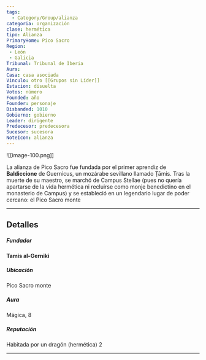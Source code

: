 ```yaml
---
tags:
  - Category/Group/alianza
categoria: organización
clase: hermética
tipo: Alianza
PrimaryHome: Pico Sacro 
Region:
 - León 
 - Galicia 
Tribunal: Tribunal de Iberia 
Aura: 
Casa: casa asociada
Vinculo: otro [[Grupos sin Líder]]
Estacion: disuelta 
Votos: número
Founded: año
Founder: personaje
Disbanded: 1010
Gobierno: gobierno
Leader: dirigente
Predecesor: predecesora
Sucesor: sucesora
NoteIcon: alianza
---
```

![[image-100.png]]

 <section class="wa-section main-content"><p><span class="dropcap">L</span>a alianza de Pico Sacro fue fundada por el primer aprendiz de <strong class="article-unlinked">Baldiccione</strong> de Guernicus, un mozárabe sevillano llamado Ṭāmis. Tras la muerte de su maestro, se marchó de <span class="article-link article-explorer-link entity-link wa-link" data-article-privacy="public" data-article-id="427be73e-f7aa-487b-bd4a-f764a8933a6a" data-template-type="organization" data-article="427be73e-f7aa-487b-bd4a-f764a8933a6a">Campus Stellae</span> (pues no quería apartarse de la vida hermética ni recluirse como monje benedictino en el monasterio de Campus) y se estableció en un legendario lugar de poder cercano: el <span class="article-link article-explorer-link entity-link wa-link" data-article-privacy="public" data-article-id="01f278a4-5376-4b6a-b7d8-1a00f3c0b65a" data-template-type="location" data-article="01f278a4-5376-4b6a-b7d8-1a00f3c0b65a">Pico Sacro monte</span> 
</p><hr /><p></p></section>  <section data-section-id="sidepanelcontent" class="wa-section public"><h2>Detalles</h2>
<p></p><h5>Fundador</h5>
<strong class="article-unlinked">Tamis al-Gerniki</strong>
<h5>Ubicación</h5>
<span class="article-link article-explorer-link entity-link wa-link" data-article-privacy="public" data-article-id="01f278a4-5376-4b6a-b7d8-1a00f3c0b65a" data-template-type="location" data-article="01f278a4-5376-4b6a-b7d8-1a00f3c0b65a">Pico Sacro monte</span>
<h5>Aura</h5>
Mágica, 8
<h5>Reputación</h5>
Habitada por un dragón (hermética) 2<p></p><hr /></section>